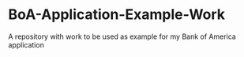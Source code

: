 # BoA-Application-Example-Work
A repository with work to be used as example for my Bank of America application
